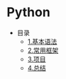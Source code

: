 # Python

* 目录
    * [1.基本语法](01.Basic/README.md)
    * [2.常用框架](02.Framework/README.md)
    * [3.项目](03.Project/README.md)
    * [4.总结](04.Summary/README.md)





